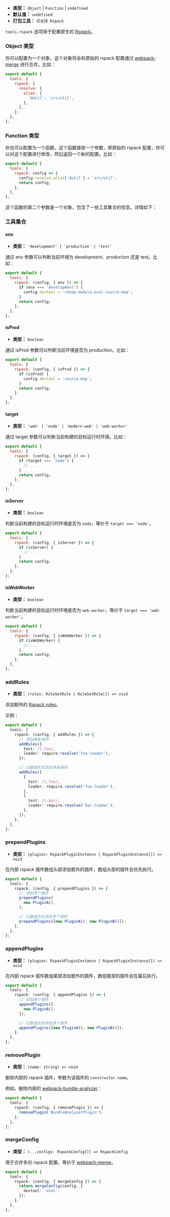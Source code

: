 - **类型：** `Object` | `Function` | `undefined`
- **默认值：** `undefined`
- **打包工具：** `仅支持 Rspack`

`tools.rspack` 选项用于配置原生的 [Rspack](https://www.rspack.org/)。

### Object 类型

你可以配置为一个对象，这个对象将会和原始的 rspack 配置通过 [webpack-merge](https://github.com/survivejs/webpack-merge) 进行合并。比如：

```js
export default {
  tools: {
    rspack: {
      resolve: {
        alias: {
          '@util': 'src/util',
        },
      },
    },
  },
};
```

### Function 类型

你也可以配置为一个函数，这个函数接收一个参数，即原始的 rspack 配置，你可以对这个配置进行修改，然后返回一个新的配置。比如：

```js
export default {
  tools: {
    rspack: config => {
      config.resolve.alias['@util'] = 'src/util';
      return config;
    },
  },
};
```

这个函数的第二个参数是一个对象，包含了一些工具集合的信息。详情如下：

### 工具集合

#### env

- **类型：** `'development' | 'production' | 'test'`

通过 env 参数可以判断当前环境为 development、production 还是 test。比如：

```js
export default {
  tools: {
    rspack: (config, { env }) => {
      if (env === 'development') {
        config.devtool = 'cheap-module-eval-source-map';
      }
      return config;
    },
  },
};
```

#### isProd

- **类型：** `boolean`

通过 isProd 参数可以判断当前环境是否为 production。比如：

```js
export default {
  tools: {
    rspack: (config, { isProd }) => {
      if (isProd) {
        config.devtool = 'source-map';
      }
      return config;
    },
  },
};
```

#### target

- **类型：** `'web' | 'node' | 'modern-web' | 'web-worker'`

通过 target 参数可以判断当前构建的目标运行时环境。比如：

```js
export default {
  tools: {
    rspack: (config, { target }) => {
      if (target === 'node') {
        // ...
      }
      return config;
    },
  },
};
```

#### isServer

- **类型：** `boolean`

判断当前构建的目标运行时环境是否为 `node`，等价于 `target === 'node'`。

```js
export default {
  tools: {
    rspack: (config, { isServer }) => {
      if (isServer) {
        // ...
      }
      return config;
    },
  },
};
```

#### isWebWorker

- **类型：** `boolean`

判断当前构建的目标运行时环境是否为 `web-worker`，等价于 `target === 'web-worker'`。

```js
export default {
  tools: {
    rspack: (config, { isWebWorker }) => {
      if (isWebWorker) {
        // ...
      }
      return config;
    },
  },
};
```

### addRules

- **类型：** `(rules: RuleSetRule | RuleSetRule[]) => void`

添加额外的 [Rspack rules](https://www.rspack.org/config/module.html#modulerules)。

示例：

```ts
export default {
  tools: {
    rspack: (config, { addRules }) => {
      // 添加单条规则
      addRules({
        test: /\.foo/,
        loader: require.resolve('foo-loader'),
      });

      // 以数组形式添加多条规则
      addRules([
        {
          test: /\.foo/,
          loader: require.resolve('foo-loader'),
        },
        {
          test: /\.bar/,
          loader: require.resolve('bar-loader'),
        },
      ]);
    },
  },
};
```

### prependPlugins

- **类型：** `(plugins: RspackPluginInstance | RspackPluginInstance[]) => void`

在内部 rspack 插件数组头部添加额外的插件，数组头部的插件会优先执行。

```ts
export default {
  tools: {
    rspack: (config, { prependPlugins }) => {
      // 添加单个插件
      prependPlugins(
        new PluginA(),
      );

      // 以数组形式添加多个插件
      prependPlugins([new PluginA(), new PluginB()]);
    },
  },
};
```

### appendPlugins

- **类型：** `(plugins: RspackPluginInstance | RspackPluginInstance[]) => void`

在内部 rspack 插件数组尾部添加额外的插件，数组尾部的插件会在最后执行。

```ts
export default {
  tools: {
    rspack: (config, { appendPlugins }) => {
      // 添加单个插件
      appendPlugins([
        new PluginA(),
      ]);

      // 以数组形式添加多个插件
      appendPlugins([new PluginA(), new PluginB()]);
    },
  },
};
```

### removePlugin

- **类型：** `(name: string) => void`

删除内部的 rspack 插件，参数为该插件的 `constructor.name`。

例如，删除内部的 [webpack-bundle-analyzer](https://github.com/webpack-contrib/webpack-bundle-analyzer)：

```ts
export default {
  tools: {
    rspack: (config, { removePlugin }) => {
      removePlugin('BundleAnalyzerPlugin');
    },
  },
};
```

### mergeConfig

- **类型：** `(...configs: RspackConfig[]) => RspackConfig`

用于合并多份 rspack 配置，等价于 [webpack-merge](https://github.com/survivejs/webpack-merge)。

```ts
export default {
  tools: {
    rspack: (config, { mergeConfig }) => {
      return mergeConfig(config, {
        devtool: 'eval',
      });
    },
  },
};
```
